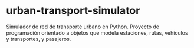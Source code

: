 # urban-transport-simulator
Simulador de red de transporte urbano en Python. Proyecto de programación orientado a objetos que modela estaciones, rutas, vehículos y transportes, y pasajeros.
